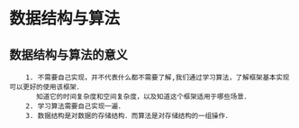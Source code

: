 # 数据结构与算法

## 数据结构与算法的意义

```shell
    1. 不需要自己实现，并不代表什么都不需要了解,我们通过学习算法，了解框架基本实现可以更好的使用该框架．
    　 知道它的时间复杂度和空间复杂度，以及知道这个框架适用于哪些场景．
    2. 学习算法需要自己实现一遍．
    3. 数据结构是对数据的存储结构．而算法是对存储结构的一组操作．
```
